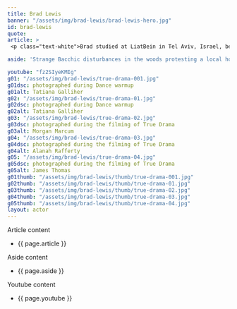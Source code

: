 ```yaml
---
title: Brad Lewis
banner: "/assets/img/brad-lewis/brad-lewis-hero.jpg"
id: brad-lewis
quote: 
article: >
 <p class="text-white">Brad studied at LiatBein in Tel Aviv, Israel, before studying in New York at HB Studio and Lee Strasberg. He played a Greenwich Police Detectivein a scene next to the Chief of Police and he also got the play the God of Drama on stage during scene blocking. Brad Explains, “I really enjoyed playing Dionysos – it’s just a different world behind that mask – you feel bigger than life. It’s a different kind of acting. The slightest head move changes the shadows on the mask and creates expressiveness. And the way the other performers react to you is just incredible.”</p>

aside: 'Strange Bacchic disturbances in the woods protesting a local horror movie prompt a police investigation. A shadowy figure emerges.  Calling himself the God of Drama, he believes that he can achieve the seemingly impossible goal of returning drama to its original purpose – of preparing citizens for leadership in democracy. As the horror movie spirals out of control, and the Bacchae are consumed in violence - can officer Ailish Walsh discern the truth before a gruesome Greek drama unfolds? <br><br> Director James Thomas creates a Greek tragedy for our time. A horror story that looks at the original role of drama – as the companion invention of democracy – to shed light on how modern media is still working in our lives, in hidden ways, to rip us apart. True Drama is an alarm – a rare moment of clarity – a terrifying jolt - and an invitation to enjoy the true transcendental power of drama to help us envision a better Democracy. '

youtube: "fz2SIyeKMIg"
g01: "/assets/img/brad-lewis/true-drama-001.jpg"
g01dsc: photographed during Dance warmup
g01alt: Tatiana Galliher
g02: "/assets/img/brad-lewis/true-drama-01.jpg"
g02dsc: photographed during Dance warmup
g02alt: Tatiana Galliher 
g03: "/assets/img/brad-lewis/true-drama-02.jpg"
g03dsc: photographed during the filming of True Drama 
g03alt: Morgan Marcum  
g04: "/assets/img/brad-lewis/true-drama-03.jpg"
g04dsc: photographed during the filming of True Drama 
g04alt: Alanah Rafferty 
g05: "/assets/img/brad-lewis/true-drama-04.jpg"
g05dsc: photographed during the filming of True Drama  
g05alt: James Thomas
g01thumb: "/assets/img/brad-lewis/thumb/true-drama-001.jpg"
g02thumb: "/assets/img/brad-lewis/thumb/true-drama-01.jpg"
g03thumb: "/assets/img/brad-lewis/thumb/true-drama-02.jpg"
g04thumb: "/assets/img/brad-lewis/thumb/true-drama-03.jpg"
g05thumb: "/assets/img/brad-lewis/thumb/true-drama-04.jpg"
layout: actor
---
```


Article content
* {{ page.article }}

Aside content
* {{ page.aside }}

Youtube content
* {{ page.youtube }}

